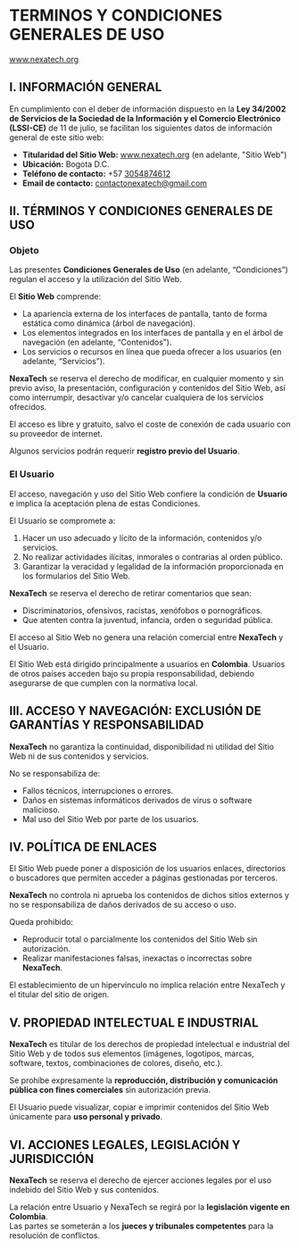 #  TERMINOS Y CONDICIONES GENERALES DE USO
www.nexatech.org  


## I. INFORMACIÓN GENERAL
En cumplimiento con el deber de información dispuesto en la **Ley 34/2002 de Servicios de la Sociedad de la Información y el Comercio Electrónico (LSSI-CE)** de 11 de julio, se facilitan los siguientes datos de información general de este sitio web:  

- **Titularidad del Sitio Web:** www.nexatech.org (en adelante, "Sitio Web")   
- **Ubicación:** Bogota D.C. 
- **Teléfono de contacto:** +57 [3054874612](https://api.whatsapp.com/send?phone=573054874612)  
- **Email de contacto:** [contactonexatech@gmail.com](mailto:contactonexatech@gmail.com)  


## II. TÉRMINOS Y CONDICIONES GENERALES DE USO

### Objeto
Las presentes **Condiciones Generales de Uso** (en adelante, “Condiciones”) regulan el acceso y la utilización del Sitio Web.  

El **Sitio Web** comprende:
- La apariencia externa de los interfaces de pantalla, tanto de forma estática como dinámica (árbol de navegación).  
- Los elementos integrados en los interfaces de pantalla y en el árbol de navegación (en adelante, “Contenidos”).  
- Los servicios o recursos en línea que pueda ofrecer a los usuarios (en adelante, “Servicios”).  

**NexaTech** se reserva el derecho de modificar, en cualquier momento y sin previo aviso, la presentación, configuración y contenidos del Sitio Web, así como interrumpir, desactivar y/o cancelar cualquiera de los servicios ofrecidos.  

El acceso es libre y gratuito, salvo el coste de conexión de cada usuario con su proveedor de internet.  

Algunos servicios podrán requerir **registro previo del Usuario**.  



### El Usuario
El acceso, navegación y uso del Sitio Web confiere la condición de **Usuario** e implica la aceptación plena de estas Condiciones.  

El Usuario se compromete a:  
1. Hacer un uso adecuado y lícito de la información, contenidos y/o servicios.  
2. No realizar actividades ilícitas, inmorales o contrarias al orden público.  
3. Garantizar la veracidad y legalidad de la información proporcionada en los formularios del Sitio Web.  

**NexaTech** se reserva el derecho de retirar comentarios que sean:  
- Discriminatorios, ofensivos, racistas, xenófobos o pornográficos.  
- Que atenten contra la juventud, infancia, orden o seguridad pública.  

El acceso al Sitio Web no genera una relación comercial entre **NexaTech** y el Usuario.  

El Sitio Web está dirigido principalmente a usuarios en **Colombia**. Usuarios de otros países acceden bajo su propia responsabilidad, debiendo asegurarse de que cumplen con la normativa local.  



## III. ACCESO Y NAVEGACIÓN: EXCLUSIÓN DE GARANTÍAS Y RESPONSABILIDAD
**NexaTech** no garantiza la continuidad, disponibilidad ni utilidad del Sitio Web ni de sus contenidos y servicios.  

No se responsabiliza de:  
- Fallos técnicos, interrupciones o errores.  
- Daños en sistemas informáticos derivados de virus o software malicioso.  
- Mal uso del Sitio Web por parte de los usuarios.  



## IV. POLÍTICA DE ENLACES
El Sitio Web puede poner a disposición de los usuarios enlaces, directorios o buscadores que permiten acceder a páginas gestionadas por terceros.  

**NexaTech** no controla ni aprueba los contenidos de dichos sitios externos y no se responsabiliza de daños derivados de su acceso o uso.  

Queda prohibido:  
- Reproducir total o parcialmente los contenidos del Sitio Web sin autorización.  
- Realizar manifestaciones falsas, inexactas o incorrectas sobre **NexaTech**.  

El establecimiento de un hipervínculo no implica relación entre NexaTech y el titular del sitio de origen.  



## V. PROPIEDAD INTELECTUAL E INDUSTRIAL
**NexaTech** es titular de los derechos de propiedad intelectual e industrial del Sitio Web y de todos sus elementos (imágenes, logotipos, marcas, software, textos, combinaciones de colores, diseño, etc.).  

Se prohíbe expresamente la **reproducción, distribución y comunicación pública con fines comerciales** sin autorización previa.  

El Usuario puede visualizar, copiar e imprimir contenidos del Sitio Web únicamente para **uso personal y privado**.  



## VI. ACCIONES LEGALES, LEGISLACIÓN Y JURISDICCIÓN
**NexaTech** se reserva el derecho de ejercer acciones legales por el uso indebido del Sitio Web y sus contenidos.  

La relación entre Usuario y NexaTech se regirá por la **legislación vigente en Colombia**.  
Las partes se someterán a los **jueces y tribunales competentes** para la resolución de conflictos.  



